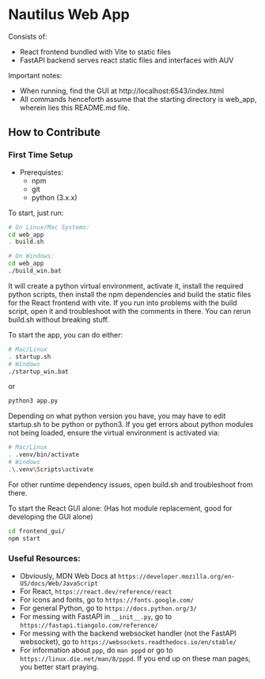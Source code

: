 # Nautilus Web App

Consists of:
* React frontend bundled with Vite to static files
* FastAPI backend serves react static files and interfaces with AUV

Important notes:
* When running, find the GUI at http://localhost:6543/index.html
* All commands henceforth assume that the starting directory is web_app, wherein lies this README.md file.

## How to Contribute 

### First Time Setup

- Prerequistes:
    - npm
    - git
    - python (3.x.x)

To start, just run:
```bash
# On Linux/Mac Systems:
cd web_app
. build.sh

# On Windows:
cd web_app
./build_win.bat
```
It will create a python virtual environment, activate it, install the required python scripts, then install the npm dependencies and build the static files for the React frontend with vite.
If you run into problems with the build script, open it and troubleshoot with the comments in there.
You can rerun build.sh without breaking stuff.

To start the app, you can do either:
```bash
# Mac/Linux
. startup.sh
# Windows
./startup_win.bat
```
or
```bash
python3 app.py
```
Depending on what python version you have, you may have to edit startup.sh to be python or python3.
If you get errors about python modules not being loaded, ensure the virtual environment is activated via:
```bash
# Mac/Linux
. .venv/bin/activate
# Windows
.\.venv\Scripts\activate
```
For other runtime dependency issues, open build.sh and troubleshoot from there.

To start the React GUI alone:
(Has hot module replacement, good for developing the GUI alone)
```bash
cd frontend_gui/
npm start
```

### Useful Resources:
- Obviously, MDN Web Docs at `https://developer.mozilla.org/en-US/docs/Web/JavaScript`
- For React, `https://react.dev/reference/react`
- For icons and fonts, go to `https://fonts.google.com/`
- For general Python, go to `https://docs.python.org/3/`
- For messing with FastAPI in `__init__.py`, go to `https://fastapi.tiangolo.com/reference/`
- For messing with the backend websocket handler (not the FastAPI websocket), go to `https://websockets.readthedocs.io/en/stable/`
- For information about `ppp`, do `man pppd` or go to `https://linux.die.net/man/8/pppd`. If you end up on these man pages, you better start praying.
